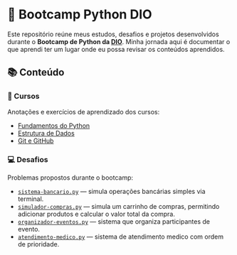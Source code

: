 # 🚀 Bootcamp Python DIO

Este repositório reúne meus estudos, desafios e projetos desenvolvidos durante o **Bootcamp de Python da [DIO](https://www.dio.me/)**. Minha jornada aqui é documentar o que aprendi ter um lugar onde eu possa revisar os conteúdos aprendidos.

## 📚 Conteúdo

### 🧠 Cursos
Anotações e exercícios de aprendizado dos cursos:

- [Fundamentos do Python](cursos/00%20-%20Fundamentos)
- [Estrutura de Dados](cursos/01%20-%20Estrutura%20de%20Dados)
- [Git e GitHub](cursos/git-e-github/)

### 💻 Desafios
Problemas propostos durante o bootcamp:

- [`sistema-bancario.py`](desafios/sistema-bancario.py) — simula operações bancárias simples via terminal.
- [`simulador-compras.py`](desafios/simulador-compras.py) — simula um carrinho de compras, permitindo adicionar produtos e calcular o valor total da compra.
- [`organizador-eventos.py`](desafios/organizador-eventos.py) — sistema que organiza participantes de evento.
- [`atendimento-medico.py`](desafios/atendimento-medico.py) — sistema de atendimento medico com ordem de prioridade.




